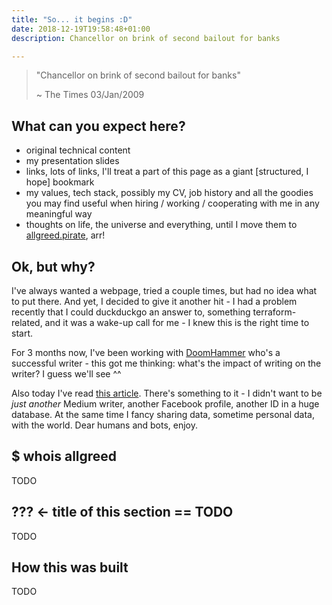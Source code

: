 ```yaml
---
title: "So... it begins :D"
date: 2018-12-19T19:58:48+01:00
description: Chancellor on brink of second bailout for banks

---
```


> "Chancellor on brink of second bailout for banks"
>
> ~ The Times 03/Jan/2009

## What can you expect here?
- original technical content
- my presentation slides
- links, lots of links, I'll treat a part of this page as a giant [structured, I hope] bookmark
- my values, tech stack, possibly my CV, job history and all the goodies you may find useful when hiring / working / cooperating with me in any meaningful way
- thoughts on life, the universe and everything, until I move them to [allgreed.pirate](https://allgreed.pirate), arr!

## Ok, but why?
I've always wanted a webpage, tried a couple times, but had no idea what to put there. And yet, I decided to give it another hit - I had a problem recently that I could duckduckgo an answer to, something terraform-related, and it was a wake-up call for me - I knew this is the right time to start.

For 3 months now, I've been working with [DoomHammer](https://medium.com/@doomhammerng) who's a successful writer - this got me thinking: what's the impact of writing on the writer? I guess we'll see ^^

Also today I've read [this article](https://motherboard.vice.com/en_us/article/vbanny/we-should-replace-facebook-with-personal-websites). There's something to it - I didn't want to be *just another* Medium writer, another Facebook profile, another ID in a huge database. At the same time I fancy sharing data, sometime personal data, with the world. Dear humans and bots, enjoy.

## $ whois allgreed
TODO

## ??? <- title of this section == TODO
TODO

## How this was built
TODO
